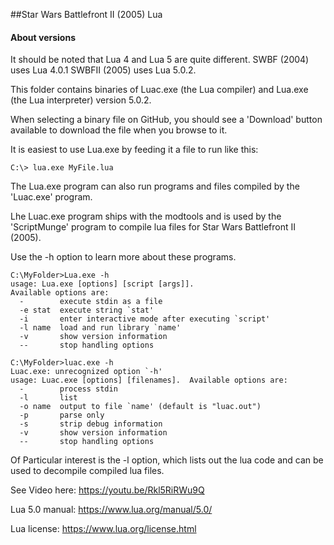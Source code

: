##Star Wars Battlefront II (2005) Lua

#### About versions 
It should be noted that Lua 4 and Lua 5 are quite different. SWBF (2004) uses Lua 4.0.1 SWBFII (2005) uses Lua 5.0.2.


This folder contains binaries of Luac.exe (the Lua compiler) and Lua.exe (the Lua interpreter) version 5.0.2. 


When selecting a binary file on GitHub, you should see a 'Download' button available to download the file when you browse to it.

It is easiest to use Lua.exe by feeding it a file to run like this:
```
C:\> lua.exe MyFile.lua 
```
The Lua.exe program can also run programs and files compiled by the 'Luac.exe' program.

Lhe Luac.exe program ships with the modtools and is used by the 'ScriptMunge' program to compile lua files for Star Wars Battlefront II (2005).

Use the -h option to learn more about these programs.
```
C:\MyFolder>Lua.exe -h
usage: Lua.exe [options] [script [args]].
Available options are:
  -        execute stdin as a file
  -e stat  execute string `stat'
  -i       enter interactive mode after executing `script'
  -l name  load and run library `name'
  -v       show version information
  --       stop handling options

```

```
C:\MyFolder>luac.exe -h
Luac.exe: unrecognized option `-h'
usage: Luac.exe [options] [filenames].  Available options are:
  -        process stdin
  -l       list
  -o name  output to file `name' (default is "luac.out")
  -p       parse only
  -s       strip debug information
  -v       show version information
  --       stop handling options
```

Of Particular interest is the -l option, which lists out the lua code and can be used to decompile compiled lua files.

See Video here: https://youtu.be/Rkl5RiRWu9Q


Lua 5.0 manual: https://www.lua.org/manual/5.0/

Lua license: https://www.lua.org/license.html
